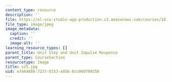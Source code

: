 ```yaml
---
content_type: resource
description: ''
file: https://ol-ocw-studio-app-production.s3.amazonaws.com/courses/18-03sc-differential-equations-fall-2011/e7e6468672378153a9568cc069799258_s25.jpg
file_type: image/jpeg
image_metadata:
  caption: ''
  credit: ''
  image-alt: ''
learning_resource_types: []
parent_title: Unit Step and Unit Impulse Response
parent_type: CourseSection
resourcetype: Image
title: s25.jpg
uid: e7e64686-7237-8153-a956-8cc069799258
---
```

